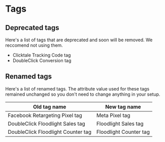 # Tags

## Deprecated tags

Here's a list of tags that are deprecated and soon will be removed. We
reccomend not using them.

  - Clicktale Tracking Code tag
  - DoubleClick Conversion tag

## Renamed tags

Here's a list of renamed tags. The attribute value used for these tags
remained unchanged so you don't need to change anything in your setup.

| Old tag name                       | New tag name           |
| ---------------------------------- | ---------------------- |
| Facebook Retargeting Pixel tag     | Meta Pixel tag         |
| DoubleClick Floodlight Sales tag   | Floodlight Sales tag   |
| DoubleClick Floodlight Counter tag | Floodlight Counter tag |
